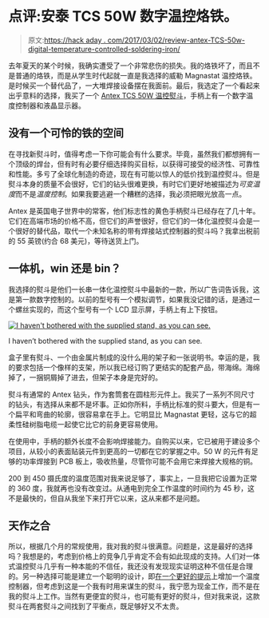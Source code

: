 # 点评:安泰 TCS 50W 数字温控烙铁。

> 原文:[https://hack aday . com/2017/03/02/review-antex-TCS-50w-digital-temperature-controlled-soldering-iron/](https://hackaday.com/2017/03/02/review-antex-tcs-50w-digital-temperature-controlled-soldering-iron/)

去年夏天的某个时候，我确实遭受了一个非常悲伤的损失。我的烙铁坏了，而且不是普通的烙铁，而是从学生时代起就一直是我选择的威勒 Magnastat 温控烙铁。是时候买一个替代品了，一大堆焊接设备摆在我面前。最后，我选定了一个看起来出乎意料的选择，我买了一个 [Antex TCS 50W 温控熨斗](http://www.antex.co.uk/soldering/precision-range-soldering-irons/tcs50w/)，手柄上有一个数字温度控制器和液晶显示器。

## 没有一个可怜的铁的空间

在寻找新熨斗时，值得考虑一下你可能会有什么要求。毕竟，虽然我们都想拥有一个顶级的焊台，但有时有必要仔细选择购买目标，以获得可接受的经济性、可靠性和性能。多亏了全球化制造的奇迹，现在有可能以惊人的低价找到温控熨斗。但是熨斗本身的质量不会很好，它们的钻头很难更换，有时它们更好地被描述为*可变温度*而不是*温度控制*。如果我要逃避一个糟糕的选择，我必须把眼光放高一点。

Antex 是英国电子世界中的常客，他们标志性的黄色手柄熨斗已经存在了几十年。它们在高端市场的价格不高，但它们的声誉很好，但它们的一体化温控熨斗会是一个很好的替代品，取代一个未知名称的带有焊接站式控制器的熨斗吗？我拿出税前的 55 英镑(约合 68 美元)，等待送货上门。

## 一体机，win 还是 bin？

我选择的熨斗是他们一长串一体化温控熨斗中最新的一款，所以广告词告诉我，这是第一款数字控制的。以前的型号有一个模拟调节，如果我没记错的话，是通过一个螺丝实现的，而这个型号有一个 LCD 显示屏，手柄上有上下按钮。

[![I haven't bothered with the supplied stand, as you can see.](../Images/807b890fee79f8be8621ba07debfccac.png)](https://hackaday.com/wp-content/uploads/2017/02/tcs-contents.jpg)

I haven’t bothered with the supplied stand, as you can see.

盒子里有熨斗、一个由金属片制成的没什么用的架子和一张说明书。幸运的是，我的要求包括一个像样的支架，所以我已经订购了更结实的配套产品，带海绵。海绵掉了，一捆铜屑掉了进去，但架子本身是完好的。

熨斗有通常的 Antex 钻头，作为套筒套在圆柱形元件上。我买了一系列不同尺寸的钻头，有选择从来都不是坏事。正如你所料，手柄比标准的熨斗要大，但是有一个扁平和弯曲的轮廓，很容易拿在手上。它明显比 Magnastat 更轻，这与它的超柔性硅树脂电缆一起使它比它的前身更容易使用。

在使用中，手柄的额外长度不会影响焊接能力。自购买以来，它已被用于建设多个项目，从较小的表面贴装元件到更高的一切都在它的掌握之中。50 W 的元件有足够的功率焊接到 PCB 板上，吸收热量，尽管你可能不会用它来焊接大规格的铜。

200 到 450 摄氏度的温度范围对我来说足够了，事实上，一旦我把它设置为正常的 360 度，我就再也没有改变过。从通电到完全工作温度的时间约为 45 秒，这不是最快的，但自从我坐下来打开它以来，这从来都不是问题。

## 天作之合

所以，根据几个月的常规使用，我对我的熨斗很满意。问题是，这是最好的选择吗？我想是的，考虑到价格上的竞争几乎肯定不会有如此现成的支持。人们对一体式温控熨斗几乎有一种本能的不信任，我还没有发现现实证明这种不信任是合理的。另一种选择可能是建立一个聪明的设计，即[在一个更好的提示](http://hackaday.com/2016/05/07/a-cheaper-soldering-solution/)上增加一个温度控制器，但考虑到这是一个我有时用来谋生的熨斗，我宁愿为现金工作，而不是在我的熨斗上工作。当然有更便宜的熨斗，也可能有更好的熨斗，但对我来说，这款熨斗在两套熨斗之间找到了平衡点，既足够好又不太贵。